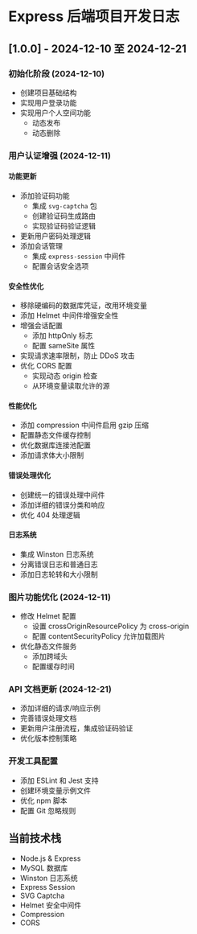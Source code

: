 # Express 后端项目开发日志

## [1.0.0] - 2024-12-10 至 2024-12-21

### 初始化阶段 (2024-12-10)
- 创建项目基础结构
- 实现用户登录功能
- 实现用户个人空间功能
  - 动态发布
  - 动态删除

### 用户认证增强 (2024-12-11)
#### 功能更新
- 添加验证码功能
  - 集成 `svg-captcha` 包
  - 创建验证码生成路由
  - 实现验证码验证逻辑
- 更新用户密码处理逻辑
- 添加会话管理
  - 集成 `express-session` 中间件
  - 配置会话安全选项

#### 安全性优化
- 移除硬编码的数据库凭证，改用环境变量
- 添加 Helmet 中间件增强安全性
- 增强会话配置
  - 添加 httpOnly 标志
  - 配置 sameSite 属性
- 实现请求速率限制，防止 DDoS 攻击
- 优化 CORS 配置
  - 实现动态 origin 检查
  - 从环境变量读取允许的源

#### 性能优化
- 添加 compression 中间件启用 gzip 压缩
- 配置静态文件缓存控制
- 优化数据库连接池配置
- 添加请求体大小限制

#### 错误处理优化
- 创建统一的错误处理中间件
- 添加详细的错误分类和响应
- 优化 404 处理逻辑

#### 日志系统
- 集成 Winston 日志系统
- 分离错误日志和普通日志
- 添加日志轮转和大小限制

### 图片功能优化 (2024-12-11)
- 修改 Helmet 配置
  - 设置 crossOriginResourcePolicy 为 cross-origin
  - 配置 contentSecurityPolicy 允许加载图片
- 优化静态文件服务
  - 添加跨域头
  - 配置缓存时间

### API 文档更新 (2024-12-21)
- 添加详细的请求/响应示例
- 完善错误处理文档
- 更新用户注册流程，集成验证码验证
- 优化版本控制策略

### 开发工具配置
- 添加 ESLint 和 Jest 支持
- 创建环境变量示例文件
- 优化 npm 脚本
- 配置 Git 忽略规则

## 当前技术栈
- Node.js & Express
- MySQL 数据库
- Winston 日志系统
- Express Session
- SVG Captcha
- Helmet 安全中间件
- Compression
- CORS 